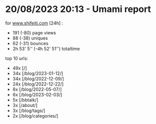 # 20/08/2023 20:13 - Umami report
for www.shifeiti.com [24h] :

 - 191 (-80) page views
 - 88 (-38) uniques
 - 62 (-31) bounces
 - 2h 53' 5'' (-4h 52' 51'') totaltime


top 10 urls:
 - 49x [/]
 - 34x [/blog/2023-01-12/]
 - 34x [/blog/2022-12-09/]
 - 24x [/blog/2022-12-22/]
 - 8x [/blog/2022-05-07/]
 - 6x [/blog/2023-02-03/]
 - 5x [/bbtalk/]
 - 3x [/about/]
 - 3x [/blog/tags/]
 - 2x [/blog/categories/]


